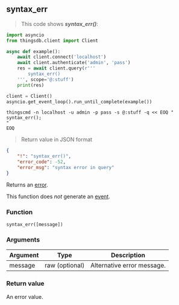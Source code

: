 ## syntax_err

> This code shows ***syntax_err()***:

```python
import asyncio
from thingsdb.client import Client

async def example():
    await client.connect('localhost')
    await client.authenticate('admin', 'pass')
    res = await client.query(r'''
        syntax_err()
    ''', scope='@:stuff')
    print(res)

client = Client()
asyncio.get_event_loop().run_until_complete(example())
```

```shell
thingscmd -n localhost -u admin -p pass -s @:stuff -q << EOQ "
syntax_err();
"
EOQ
```

> Return value in JSON format

```json
{
    "!": "syntax_err()",
    "error_code": -52,
    "error_msg": "syntax error in query"
}
```

Returns an [error](#error-type).

This function does *not* generate an [event](#events).

### Function
`syntax_err([message])`

### Arguments
Argument | Type | Description
-------- | ---- | -----------
message | raw (optional) | Alternative error message.

### Return value
An error value.
